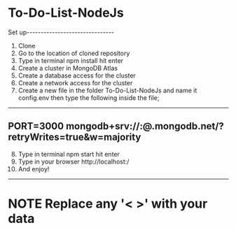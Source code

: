 # To-Do-List-NodeJs

Set up-------------------------------

1. Clone
2. Go to the location of cloned repository
3. Type in terminal npm install hit enter
4. Create a cluster in MongoDB Atlas
5. Create a database access for the cluster
6. Create a network access for the cluster
7. Create a new file in the folder To-Do-List-NodeJs and name it config.env then type the following inside the file;

-----------------------------------------------
   PORT=3000
   mongodb+srv://<database access user>:<database access password>@<cluster name>.mongodb.net/?retryWrites=true&w=majority
---------------------------------------------------------------------- 
8. Type in terminal npm start hit enter   
9. Type in your browser http://localhost:<PORT>/
10. And enjoy!

--------------------------------------
# NOTE Replace any '<   >' with your data
